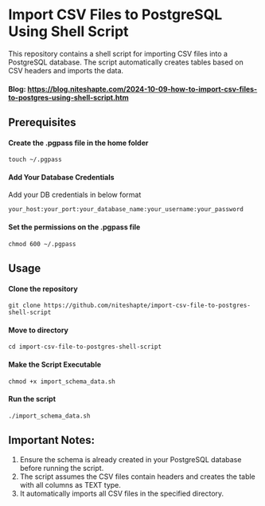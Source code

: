 # Import CSV Files to PostgreSQL Using Shell Script
This repository contains a shell script for importing CSV files into a PostgreSQL database. The script automatically creates tables based on CSV headers and imports the data.

#### Blog: https://blog.niteshapte.com/2024-10-09-how-to-import-csv-files-to-postgres-using-shell-script.htm

## Prerequisites
#### Create the .pgpass file in the home folder
```
touch ~/.pgpass
```

#### Add Your Database Credentials
Add your DB credentials in below format
```
your_host:your_port:your_database_name:your_username:your_password
```

#### Set the permissions on the .pgpass file
```
chmod 600 ~/.pgpass
```

## Usage
#### Clone the repository
```
git clone https://github.com/niteshapte/import-csv-file-to-postgres-shell-script
```

#### Move to directory
```
cd import-csv-file-to-postgres-shell-script
```

#### Make the Script Executable
```
chmod +x import_schema_data.sh
```

#### Run the script
```
./import_schema_data.sh
```

## Important Notes:
1. Ensure the schema is already created in your PostgreSQL database before running the script.
2. The script assumes the CSV files contain headers and creates the table with all columns as TEXT type.
3. It automatically imports all CSV files in the specified directory.
